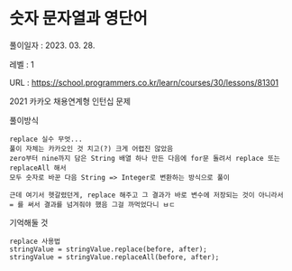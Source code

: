 # 숫자 문자열과 영단어
풀이일자 : 2023. 03. 28.  
    
레벨 : 1    

URL : https://school.programmers.co.kr/learn/courses/30/lessons/81301

2021 카카오 채용연계형 인턴십 문제
    
풀이방식    

    replace 실수 무엇...
    풀이 자체는 카카오인 것 치고(?) 크게 어렵진 않았음
    zero부터 nine까지 담은 String 배열 하나 만든 다음에 for문 돌려서 replace 또는 replaceAll 해서
    모두 숫자로 바꾼 다음 String => Integer로 변환하는 방식으로 풀이
    
    근데 여기서 헷갈렸던게, replace 해주고 그 결과가 바로 변수에 저장되는 것이 아니라서
    = 를 써서 결과를 넘겨줘야 했음 그걸 까먹었다니 ㅂㄷ


기억해둘 것  
    
    replace 사용법
    stringValue = stringValue.replace(before, after);
    stringValue = stringValue.replaceAll(before, after);
